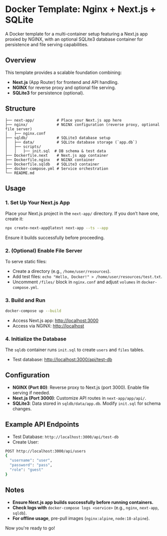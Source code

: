 # Docker Template: Nginx + Next.js + SQLite

A Docker template for a multi-container setup featuring a Next.js app proxied by NGINX, with an optional SQLite3 database container for persistence and file serving capabilities.

## Overview
This template provides a scalable foundation combining:
- **Next.js** (App Router) for frontend and API handling.
- **NGINX** for reverse proxy and optional file serving.
- **SQLite3** for persistence (optional).

## Structure
```
├── next-app/          # Place your Next.js app here
├── nginx/             # NGINX configuration (reverse proxy, optional file server)
│   ├── nginx.conf
├── sqldb/             # SQLite3 database setup
│   ├── data/          # SQLite database storage (`app.db`)
│   ├── scripts/
│   │   ├── init.sql  # DB schema & test data
├── Dockerfile.next    # Next.js app container
├── Dockerfile.nginx   # NGINX container
├── Dockerfile.sqldb   # SQLite3 container
├── docker-compose.yml # Service orchestration
└── README.md
```

## Usage
### 1. Set Up Your Next.js App
Place your Next.js project in the `next-app/` directory. If you don’t have one, create it:
```sh
npx create-next-app@latest next-app --ts --app
```
Ensure it builds successfully before proceeding.

### 2. (Optional) Enable File Server
To serve static files:
- Create a directory (e.g., `/home/user/resources`).
- Add test files: `echo "Hello, Docker!" > /home/user/resources/test.txt`.
- Uncomment `/files/` block in `nginx.conf` and adjust `volumes` in `docker-compose.yml`.

### 3. Build and Run
```sh
docker-compose up --build
```
- Access Next.js app: [http://localhost:3000](http://localhost:3000)
- Access via NGINX: [http://localhost](http://localhost)

### 4. Initialize the Database
The `sqldb` container runs `init.sql` to create `users` and `files` tables.
- Test database: [http://localhost:3000/api/test-db](http://localhost:3000/api/test-db)

## Configuration
- **NGINX (Port 80)**: Reverse proxy to Next.js (port 3000). Enable file serving if needed.
- **Next.js (Port 3000)**: Customize API routes in `next-app/app/api/`.
- **SQLite3**: Data stored in `sqldb/data/app.db`. Modify `init.sql` for schema changes.

## Example API Endpoints
- Test Database: `http://localhost:3000/api/test-db`
- Create User:
```sh
POST http://localhost:3000/api/users
{
  "username": "user",
  "password": "pass",
  "role": "guest"
}
```

## Notes
- **Ensure Next.js app builds successfully before running containers.**
- **Check logs with** `docker-compose logs <service>` (e.g., `nginx`, `next-app`, `sqldb`).
- **For offline usage**, pre-pull images (`nginx:alpine`, `node:18-alpine`).

Now you're ready to go!